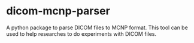 # dicom-mcnp-parser
A python package to parse DICOM files to MCNP format. This tool can be used to help researches to do experiments with DICOM files.
